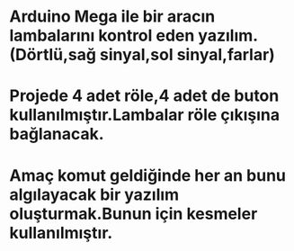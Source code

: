 # Arduino Mega ile bir aracın lambalarını kontrol eden yazılım.(Dörtlü,sağ sinyal,sol sinyal,farlar)
# Projede 4  adet röle,4 adet de buton kullanılmıştır.Lambalar röle çıkışına bağlanacak.
# Amaç komut geldiğinde her an bunu algılayacak bir yazılım oluşturmak.Bunun için kesmeler kullanılmıştır.
